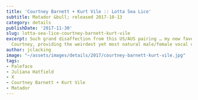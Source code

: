 ```yaml
---
title: 'Courtney Barnett + Kurt Vile :: Lotta Sea Lice'
subtitle: Matador &bull; released 2017-10-13
category: details
publishDate: '2017-11-30'
slug: lotta-sea-lice-courtney-barnett-kurt-vile
excerpt: Such grand disaffection from this US/AUS pairing … my new favorite Kurt and
  Courtney, providing the weirdest yet most natural male/female vocal duets.
author: jclacking
image: "~/assets/images/details/2017/courtney-barnett-kurt-vile.jpg"
tags:
- Paleface
- Juliana Hatfield
- X
- Courtney Barnett + Kurt Vile
- Matador
---
```



